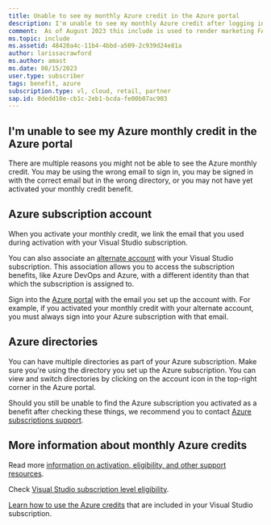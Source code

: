 ```yaml
---
title: Unable to see my monthly Azure credit in the Azure portal
description: I'm unable to see my monthly Azure credit after logging into the Azure portal 
comment:  As of August 2023 this include is used to render marketing FAQ content for VS Subscriptions in the following portals - VSCom, Manage, and My portals. It was not used for learn.microsoft.com content at that time.  SMEs are Evan Windom and Larissa Crawford of Red Door Collaborative and Sharvari Dighe.
ms.topic: include
ms.assetid: 48420a4c-11b4-4bbd-a509-2c939d24e81a
author: larissacrawford
ms.author: amast
ms.date: 08/15/2023
user.type: subscriber
tags: benefit, azure
subscription.type: vl, cloud, retail, partner
sap.id: 8dedd10e-cb1c-2eb1-bcda-fe00b07ac903
---
```


## I'm unable to see my Azure monthly credit in the Azure portal

There are multiple reasons you might not be able to see the Azure monthly credit. You may be using the wrong email to sign in, you may be signed in with the correct email but in the wrong directory, or you may not have yet activated your monthly credit benefit. 

## Azure subscription account 

When you activate your monthly credit, we link the email that you used during activation with your Visual Studio subscription.  

You can also associate an [alternate account](https://learn.microsoft.com/visualstudio/subscriptions/vs-alternate-identity) with your Visual Studio subscription. This association allows you to access the subscription benefits, like Azure DevOps and Azure, with a different identity than that which the subscription is assigned to.  

Sign into the [Azure portal](https://portal.azure.com/) with the email you set up the account with. For example, if you activated your monthly credit with your alternate account, you must always sign into your Azure subscription with that email. 

## Azure directories
 
You can have multiple directories as part of your Azure subscription. Make sure you're using the directory you set up the Azure subscription. You can view and switch directories by clicking on the account icon in the top-right corner in the Azure portal. 

Should you still be unable to find the Azure subscription you activated as a benefit after checking these things, we recommend you to contact [Azure subscriptions support](https://learn.microsoft.com/azure/azure-portal/supportability/how-to-create-azure-support-request). 

## More information about monthly Azure credits

Read more [information on activation, eligibility, and other support resources](https://learn.microsoft.com/visualstudio/subscriptions/vs-azure).  

Check [Visual Studio subscription level eligibility](https://learn.microsoft.com/visualstudio/subscriptions/vs-azure-eligibility).

[Learn how to use the Azure credits](https://azure.microsoft.com/pricing/member-offers/credit-for-visual-studio-subscribers/#azure-credits) that are included in your Visual Studio subscription. 